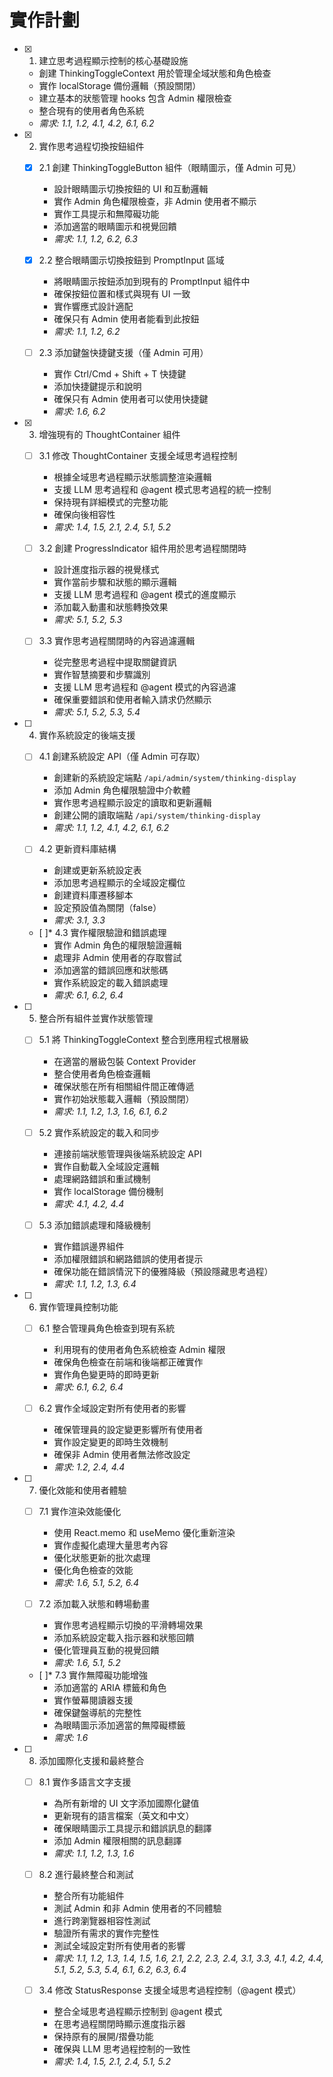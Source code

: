 # 實作計劃

- [x] 1. 建立思考過程顯示控制的核心基礎設施


  - 創建 ThinkingToggleContext 用於管理全域狀態和角色檢查
  - 實作 localStorage 備份邏輯（預設關閉）
  - 建立基本的狀態管理 hooks 包含 Admin 權限檢查
  - 整合現有的使用者角色系統
  - _需求: 1.1, 1.2, 4.1, 4.2, 6.1, 6.2_

- [x] 2. 實作思考過程切換按鈕組件







  - [x] 2.1 創建 ThinkingToggleButton 組件（眼睛圖示，僅 Admin 可見）





    - 設計眼睛圖示切換按鈕的 UI 和互動邏輯
    - 實作 Admin 角色權限檢查，非 Admin 使用者不顯示
    - 實作工具提示和無障礙功能
    - 添加適當的眼睛圖示和視覺回饋
    - _需求: 1.1, 1.2, 6.2, 6.3_

  - [x] 2.2 整合眼睛圖示切換按鈕到 PromptInput 區域





    - 將眼睛圖示按鈕添加到現有的 PromptInput 組件中
    - 確保按鈕位置和樣式與現有 UI 一致
    - 實作響應式設計適配
    - 確保只有 Admin 使用者能看到此按鈕
    - _需求: 1.1, 1.2, 6.2_

  - [ ] 2.3 添加鍵盤快捷鍵支援（僅 Admin 可用）
    - 實作 Ctrl/Cmd + Shift + T 快捷鍵
    - 添加快捷鍵提示和說明
    - 確保只有 Admin 使用者可以使用快捷鍵
    - _需求: 1.6, 6.2_

- [x] 3. 增強現有的 ThoughtContainer 組件




  - [ ] 3.1 修改 ThoughtContainer 支援全域思考過程控制
    - 根據全域思考過程顯示狀態調整渲染邏輯
    - 支援 LLM 思考過程和 @agent 模式思考過程的統一控制
    - 保持現有詳細模式的完整功能
    - 確保向後相容性
    - _需求: 1.4, 1.5, 2.1, 2.4, 5.1, 5.2_



  - [ ] 3.2 創建 ProgressIndicator 組件用於思考過程關閉時
    - 設計進度指示器的視覺樣式
    - 實作當前步驟和狀態的顯示邏輯
    - 支援 LLM 思考過程和 @agent 模式的進度顯示
    - 添加載入動畫和狀態轉換效果
    - _需求: 5.1, 5.2, 5.3_

  - [ ] 3.3 實作思考過程關閉時的內容過濾邏輯
    - 從完整思考過程中提取關鍵資訊
    - 實作智慧摘要和步驟識別
    - 支援 LLM 思考過程和 @agent 模式的內容過濾
    - 確保重要錯誤和使用者輸入請求仍然顯示
    - _需求: 5.1, 5.2, 5.3, 5.4_

- [ ] 4. 實作系統設定的後端支援
  - [ ] 4.1 創建系統設定 API（僅 Admin 可存取）
    - 創建新的系統設定端點 `/api/admin/system/thinking-display`
    - 添加 Admin 角色權限驗證中介軟體
    - 實作思考過程顯示設定的讀取和更新邏輯
    - 創建公開的讀取端點 `/api/system/thinking-display`
    - _需求: 1.1, 1.2, 4.1, 4.2, 6.1, 6.2_

  - [ ] 4.2 更新資料庫結構
    - 創建或更新系統設定表
    - 添加思考過程顯示的全域設定欄位
    - 創建資料庫遷移腳本
    - 設定預設值為關閉（false）
    - _需求: 3.1, 3.3_




  - [ ]* 4.3 實作權限驗證和錯誤處理
    - 實作 Admin 角色的權限驗證邏輯
    - 處理非 Admin 使用者的存取嘗試
    - 添加適當的錯誤回應和狀態碼
    - 實作系統設定的載入錯誤處理
    - _需求: 6.1, 6.2, 6.4_

- [ ] 5. 整合所有組件並實作狀態管理
  - [ ] 5.1 將 ThinkingToggleContext 整合到應用程式根層級
    - 在適當的層級包裝 Context Provider
    - 整合使用者角色檢查邏輯
    - 確保狀態在所有相關組件間正確傳遞
    - 實作初始狀態載入邏輯（預設關閉）
    - _需求: 1.1, 1.2, 1.3, 1.6, 6.1, 6.2_

  - [ ] 5.2 實作系統設定的載入和同步
    - 連接前端狀態管理與後端系統設定 API
    - 實作自動載入全域設定邏輯
    - 處理網路錯誤和重試機制
    - 實作 localStorage 備份機制
    - _需求: 4.1, 4.2, 4.4_

  - [ ] 5.3 添加錯誤處理和降級機制
    - 實作錯誤邊界組件
    - 添加權限錯誤和網路錯誤的使用者提示
    - 確保功能在錯誤情況下的優雅降級（預設隱藏思考過程）
    - _需求: 1.1, 1.2, 1.3, 6.4_

- [ ] 6. 實作管理員控制功能
  - [ ] 6.1 整合管理員角色檢查到現有系統
    - 利用現有的使用者角色系統檢查 Admin 權限
    - 確保角色檢查在前端和後端都正確實作
    - 實作角色變更時的即時更新
    - _需求: 6.1, 6.2, 6.4_

  - [ ] 6.2 實作全域設定對所有使用者的影響
    - 確保管理員的設定變更影響所有使用者
    - 實作設定變更的即時生效機制
    - 確保非 Admin 使用者無法修改設定
    - _需求: 1.2, 2.4, 4.4_

- [ ] 7. 優化效能和使用者體驗
  - [ ] 7.1 實作渲染效能優化
    - 使用 React.memo 和 useMemo 優化重新渲染
    - 實作虛擬化處理大量思考內容
    - 優化狀態更新的批次處理
    - 優化角色檢查的效能
    - _需求: 1.6, 5.1, 5.2, 6.4_





  - [ ] 7.2 添加載入狀態和轉場動畫
    - 實作思考過程顯示切換的平滑轉場效果
    - 添加系統設定載入指示器和狀態回饋
    - 優化管理員互動的視覺回饋
    - _需求: 1.6, 5.1, 5.2_


  - [ ]* 7.3 實作無障礙功能增強
    - 添加適當的 ARIA 標籤和角色
    - 實作螢幕閱讀器支援
    - 確保鍵盤導航的完整性
    - 為眼睛圖示添加適當的無障礙標籤
    - _需求: 1.6_

- [ ] 8. 添加國際化支援和最終整合
  - [ ] 8.1 實作多語言文字支援
    - 為所有新增的 UI 文字添加國際化鍵值
    - 更新現有的語言檔案（英文和中文）
    - 確保眼睛圖示工具提示和錯誤訊息的翻譯
    - 添加 Admin 權限相關的訊息翻譯
    - _需求: 1.1, 1.2, 1.3, 1.6_

  - [ ] 8.2 進行最終整合和測試
    - 整合所有功能組件
    - 測試 Admin 和非 Admin 使用者的不同體驗
    - 進行跨瀏覽器相容性測試
    - 驗證所有需求的實作完整性
    - 測試全域設定對所有使用者的影響
    - _需求: 1.1, 1.2, 1.3, 1.4, 1.5, 1.6, 2.1, 2.2, 2.3, 2.4, 3.1, 3.3, 4.1, 4.2, 4.4, 5.1, 5.2, 5.3, 5.4, 6.1, 6.2, 6.3, 6.4_
  - [ ] 3.4 修改 StatusResponse 支援全域思考過程控制（@agent 模式）
    - 整合全域思考過程顯示控制到 @agent 模式
    - 在思考過程關閉時顯示進度指示器
    - 保持原有的展開/摺疊功能
    - 確保與 LLM 思考過程控制的一致性
    - _需求: 1.4, 1.5, 2.1, 2.4, 5.1, 5.2_